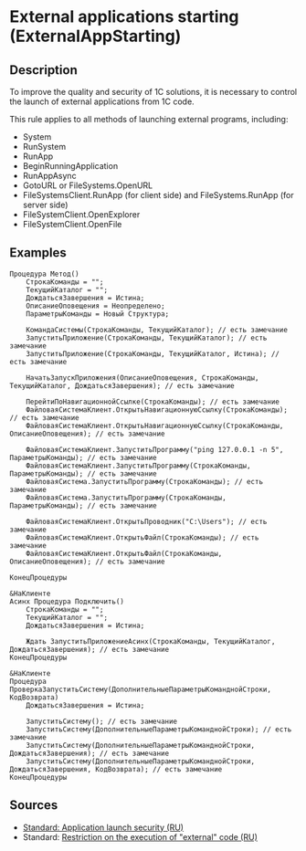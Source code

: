 # External applications starting (ExternalAppStarting)

<!-- Блоки выше заполняются автоматически, не трогать -->
## Description
<!-- Описание диагностики заполняется вручную. Необходимо понятным языком описать смысл и схему работу -->
To improve the quality and security of 1C solutions, it is necessary to control the launch of external applications from 1C code.

This rule applies to all methods of launching external programs, including:
- System
- RunSystem
- RunApp
- BeginRunningApplication
- RunAppAsync
- GotoURL or FileSystems.OpenURL
- FileSystemsClient.RunApp (for client side) and FileSystems.RunApp (for server side)
- FileSystemClient.OpenExplorer
- FileSystemClient.OpenFile

## Examples
<!-- В данном разделе приводятся примеры, на которые диагностика срабатывает, а также можно привести пример, как можно исправить ситуацию -->
```bsl
Процедура Метод()
    СтрокаКоманды = "";
    ТекущийКаталог = "";
    ДождатьсяЗавершения = Истина;
    ОписаниеОповещения = Неопределено;
    ПараметрыКоманды = Новый Структура;

    КомандаСистемы(СтрокаКоманды, ТекущийКаталог); // есть замечание
    ЗапуститьПриложение(СтрокаКоманды, ТекущийКаталог); // есть замечание
    ЗапуститьПриложение(СтрокаКоманды, ТекущийКаталог, Истина); // есть замечание

    НачатьЗапускПриложения(ОписаниеОповещения, СтрокаКоманды, ТекущийКаталог, ДождатьсяЗавершения); // есть замечание

    ПерейтиПоНавигационнойСсылке(СтрокаКоманды); // есть замечание
    ФайловаяСистемаКлиент.ОткрытьНавигационнуюСсылку(СтрокаКоманды); // есть замечание
    ФайловаяСистемаКлиент.ОткрытьНавигационнуюСсылку(СтрокаКоманды, ОписаниеОповещения); // есть замечание

    ФайловаяСистемаКлиент.ЗапуститьПрограмму("ping 127.0.0.1 -n 5", ПараметрыКоманды); // есть замечание
    ФайловаяСистемаКлиент.ЗапуститьПрограмму(СтрокаКоманды, ПараметрыКоманды); // есть замечание
    ФайловаяСистема.ЗапуститьПрограмму(СтрокаКоманды); // есть замечание
    ФайловаяСистема.ЗапуститьПрограмму(СтрокаКоманды, ПараметрыКоманды); // есть замечание

    ФайловаяСистемаКлиент.ОткрытьПроводник("C:\Users"); // есть замечание
    ФайловаяСистемаКлиент.ОткрытьФайл(СтрокаКоманды); // есть замечание
    ФайловаяСистемаКлиент.ОткрытьФайл(СтрокаКоманды, ОписаниеОповещения); // есть замечание

КонецПроцедуры

&НаКлиенте
Асинх Процедура Подключить()
    СтрокаКоманды = "";
    ТекущийКаталог = "";
    ДождатьсяЗавершения = Истина;

    Ждать ЗапуститьПриложениеАсинх(СтрокаКоманды, ТекущийКаталог, ДождатьсяЗавершения); // есть замечание
КонецПроцедуры

&НаКлиенте
Процедура ПроверкаЗапуститьСистему(ДополнительныеПараметрыКоманднойСтроки, КодВозврата)
    ДождатьсяЗавершения = Истина;

    ЗапуститьСистему(); // есть замечание
    ЗапуститьСистему(ДополнительныеПараметрыКоманднойСтроки); // есть замечание
    ЗапуститьСистему(ДополнительныеПараметрыКоманднойСтроки, ДождатьсяЗавершения); // есть замечание
    ЗапуститьСистему(ДополнительныеПараметрыКоманднойСтроки, ДождатьсяЗавершения, КодВозврата); // есть замечание
КонецПроцедуры
```

## Sources
<!-- Необходимо указывать ссылки на все источники, из которых почерпнута информация для создания диагностики -->
<!-- Примеры источников

* Source: [Standard: Modules (RU)](https://its.1c.ru/db/v8std#content:456:hdoc)
* Useful information: [Refusal to use modal windows (RU)](https://its.1c.ru/db/metod8dev#content:5272:hdoc)
* Источник: [Cognitive complexity, ver. 1.4](https://www.sonarsource.com/docs/CognitiveComplexity.pdf) -->
- [Standard: Application launch security (RU)](https://its.1c.ru/db/v8std#content:774:hdoc)
- Standard: [Restriction on the execution of "external" code (RU)](https://its.1c.ru/db/v8std/content/669/hdoc)
